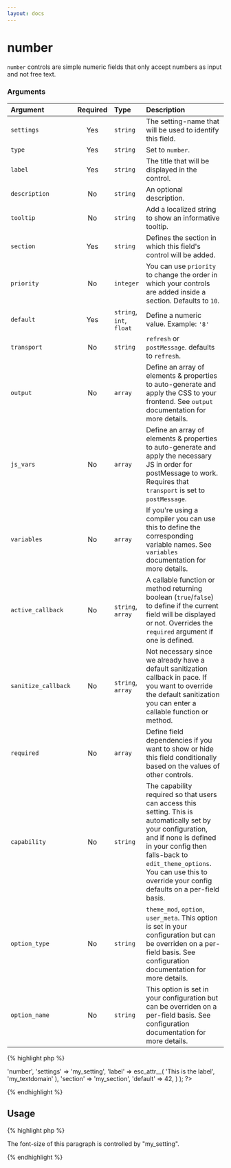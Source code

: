 ```yaml
---
layout: docs
---
```


# number

`number` controls are simple numeric fields that only accept numbers as input and not free text.

### Arguments

Argument            | Required | Type                     | Description
:------------------ | :------: | :----------------------- | :----------
`settings`          | Yes      | `string`                 | The setting-name that will be used to identify this field.
`type`              | Yes      | `string`                 | Set to `number`.
`label`             | Yes      | `string`                 | The title that will be displayed in the control.
`description`       | No       | `string`                 | An optional description.
`tooltip`           | No       | `string`                 | Add a localized string to show an informative tooltip.
`section`           | Yes      | `string`                 | Defines the section in which this field's control will be added.
`priority`          | No       | `integer`                | You can use `priority` to change the order in which your controls are added inside a section. Defaults to `10`.
`default`           | Yes      | `string`, `int`, `float` | Define a numeric value. Example: `'8'`
`transport`         | No       | `string`                 | `refresh` or `postMessage`. defaults to `refresh`.
`output`            | No       | `array`                  | Define an array of elements & properties to auto-generate and apply the CSS to your frontend. See `output` documentation for more details.
`js_vars`           | No       | `array`                  | Define an array of elements & properties to auto-generate and apply the necessary JS in order for postMessage to work. Requires that `transport` is set to `postMessage`.
`variables`         | No       | `array`                  | If you're using a compiler you can use this to define the corresponding variable names. See `variables` documentation for more details.
`active_callback`   | No       | `string`, `array`        | A callable function or method returning boolean (`true`/`false`) to define if the current field will be displayed or not. Overrides the `required` argument if one is defined.
`sanitize_callback` | No       | `string`, `array`        | Not necessary since we already have a default sanitization callback in pace. If you want to override the default sanitization you can enter a callable function or method.
`required`          | No       | `array`                  | Define field dependencies if you want to show or hide this field conditionally based on the values of other controls.
`capability`        | No       | `string`                 | The capability required so that users can access this setting. This is automatically set by your configuration, and if none is defined in your config then falls-back to `edit_theme_options`. You can use this to override your config defaults on a per-field basis.
`option_type`       | No       | `string`                 | `theme_mod`, `option`, `user_meta`. This option is set in your configuration but can be overriden on a per-field basis. See configuration documentation for more details.
`option_name`       | No       | `string`                 | This option is set in your configuration but can be overriden on a per-field basis. See configuration documentation for more details.


{% highlight php %}
<?php
Kirki::add_field( 'my_config', array(
	'type'        => 'number',
	'settings'    => 'my_setting',
	'label'       => esc_attr__( 'This is the label', 'my_textdomain' ),
	'section'     => 'my_section',
	'default'     => 42,
) );
?>
{% endhighlight %}

## Usage

{% highlight php %}
<div style="font-size: <?php echo get_theme_mod( 'my_setting', '14' ); ?>px">
	<p>The font-size of this paragraph is controlled by "my_setting".</p>
</div>
{% endhighlight %}
